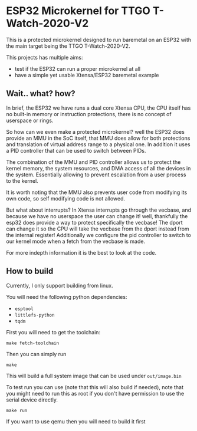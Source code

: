 # ESP32 Microkernel for TTGO T-Watch-2020-V2

This is a protected microkernel designed to run baremetal on an ESP32 with the main target 
being the TTGO T-Watch-2020-V2.

This projects has multiple aims:
- test if the ESP32 can run a proper microkernel at all
- have a simple yet usable Xtensa/ESP32 baremetal example

## Wait.. what? how?

In brief, the ESP32 we have runs a dual core Xtensa CPU, the CPU itself
has no built-in memory or instruction protections, there is no concept of
userspace or rings.

So how can we even make a protected microkernel? well the ESP32 does provide an 
MMU in the SoC itself, that MMU does allow for both protections and translation of 
virtual address range to a physical one. In addition it uses a PID controller 
that can be used to switch between PIDs.

The combination of the MMU and PID controller allows us to protect the kernel
memory, the system resources, and DMA access of all the devices in the system. 
Essentially allowing to prevent escalation from a user process to the kernel.

It is worth noting that the MMU also prevents user code from modifying its own 
code, so self modifying code is not allowed.

But what about interrupts? In Xtensa interrupts go through the vecbase, and because
we have no userspace the user can change it! well, thankfully the esp32 does provide
a way to protect specifically the vecbase! The dport can change it so the CPU will take
the vecbase from the dport instead from the internal register! Additionally we configure
the pid controller to switch to our kernel mode when a fetch from the vecbase is made.

For more indepth information it is the best to look at the code.

## How to build

Currently, I only support building from linux.

You will need the following python dependencies:
* `esptool`
* `littlefs-python`
* `tqdm`

First you will need to get the toolchain:
```shell
make fetch-toolchain
```

Then you can simply run
```shell
make
```

This will build a full system image that can be used under `out/image.bin`

To test run you can use (note that this will also build if needed), note that you might need to run this as 
root if you don't have permission to use the serial device directly.
```shell
make run
```

If you want to use qemu then you will need to build it first 
